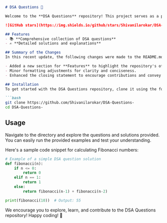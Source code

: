 ```markdown
# DSA Questions 🚀

Welcome to the **DSA Questions** repository! This project serves as a platform for developers and learners to practice and enhance their skills in Data Structures and Algorithms (DSA). This repository is designed to help you improve your understanding of various data structures and algorithms through a collection of questions and solutions.

![GitHub stars](https://img.shields.io/github/stars/Shivanilarokar/DSA-Questions-?style=social) ![Forks](https://img.shields.io/github/forks/Shivanilarokar/DSA-Questions-?style=social)

## Features
- 📚 **Comprehensive collection of DSA questions**
- ✍️ **Detailed solutions and explanations**

## Summary of the Changes
In this recent update, the following changes were made to the README.md:

- Added a new section for **Features** to highlight the repository's offerings.
- Minor formatting adjustments for clarity and conciseness.
- Enhanced the closing statement to encourage contributions and convey a positive message about the learning journey.

## Installation
To get started with the DSA Questions repository, clone it using the following command:

```bash
git clone https://github.com/Shivanilarokar/DSA-Questions-
cd DSA-Questions-
```

## Usage
Navigate to the directory and explore the questions and solutions provided. You can easily run the provided examples and test your understanding.

Here's a sample code snippet for calculating Fibonacci numbers:

```python
# Example of a simple DSA question solution
def fibonacci(n):
    if n <= 0:
        return 0
    elif n == 1:
        return 1
    else:
        return fibonacci(n-1) + fibonacci(n-2)

print(fibonacci(10))  # Output: 55
```

We encourage you to explore, learn, and contribute to the DSA Questions repository! Happy coding! 🎉
```